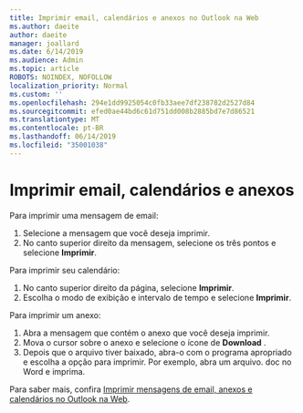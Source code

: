 ```yaml
---
title: Imprimir email, calendários e anexos no Outlook na Web
ms.author: daeite
author: daeite
manager: joallard
ms.date: 6/14/2019
ms.audience: Admin
ms.topic: article
ROBOTS: NOINDEX, NOFOLLOW
localization_priority: Normal
ms.custom: ''
ms.openlocfilehash: 294e1dd9925054c0fb33aee7df238782d2527d84
ms.sourcegitcommit: efed0ae44bd6c61d751dd008b2885bd7e7d86521
ms.translationtype: MT
ms.contentlocale: pt-BR
ms.lasthandoff: 06/14/2019
ms.locfileid: "35001038"
---
```

# <a name="print-email-calendars-and-attachments"></a>Imprimir email, calendários e anexos

Para imprimir uma mensagem de email:
  
1. Selecione a mensagem que você deseja imprimir.
1. No canto superior direito da mensagem, selecione os três pontos e selecione **Imprimir**.

Para imprimir seu calendário:

1. No canto superior direito da página, selecione **Imprimir**.
1. Escolha o modo de exibição e intervalo de tempo e selecione **Imprimir**.

Para imprimir um anexo:

1. Abra a mensagem que contém o anexo que você deseja imprimir.
2. Mova o cursor sobre o anexo e selecione o ícone de **Download** .
3. Depois que o arquivo tiver baixado, abra-o com o programa apropriado e escolha a opção para imprimir. Por exemplo, abra um arquivo. doc no Word e imprima.

Para saber mais, confira [Imprimir mensagens de email, anexos e calendários no Outlook na Web](https://support.office.com/article/2cf529d1-3b8f-4de2-b254-b7f870e58a2b).